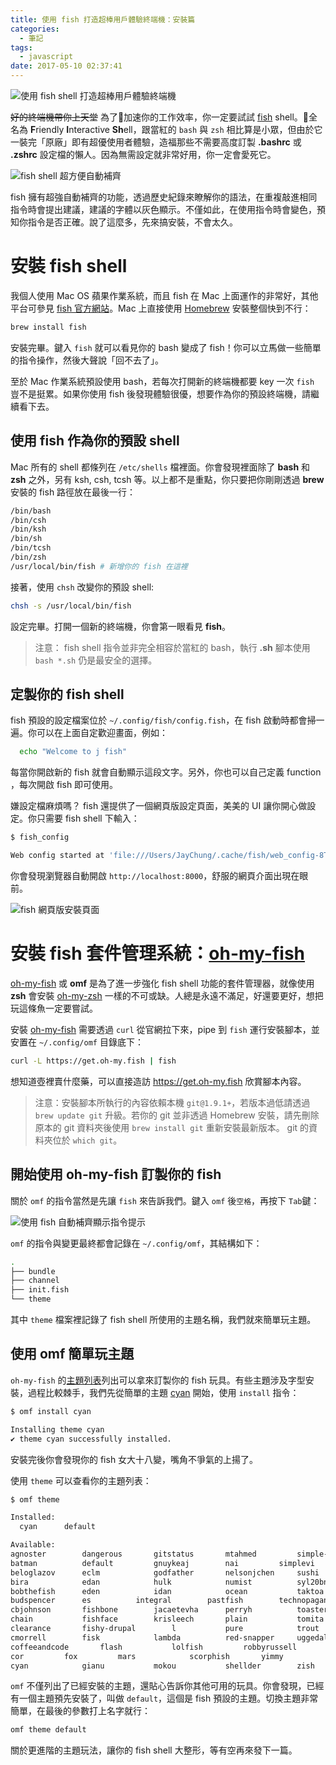 ```yaml
---
title: 使用 fish 打造超棒用戶體驗終端機：安裝篇
categories:
  - 筆記
tags:
  - javascript
date: 2017-05-10 02:37:41
---
```



![使用 fish shell 打造超棒用戶體驗終端機](banner-fish.svg)

~~好的終端機帶你上天堂~~ 為了加速你的工作效率，你一定要試試 [fish](https://fishshell.com/) shell。全名為 **F**riendly **I**nteractive **Sh**ell，跟當紅的 `bash` 與 `zsh` 相比算是小眾，但由於它一裝完「原廠」即有超優使用者體驗，造福那些不需要高度訂製 **.bashrc** 或 **.zshrc** 設定檔的懶人。因為無需設定就非常好用，你一定會愛死它。

<!-- more -->

![fish shell 超方便自動補齊](fish-autocomplete-demo.gif)

fish 擁有超強自動補齊的功能，透過歷史紀錄來瞭解你的語法，在重複敲進相同指令時會提出建議，建議的字體以灰色顯示。不僅如此，在使用指令時會變色，預知你指令是否正確。說了這麼多，先來搞安裝，不會太久。

# 安裝 fish shell

我個人使用 Mac OS 蘋果作業系統，而且 fish 在 Mac 上面運作的非常好，其他平台可參見 [fish 官方網站](https://fishshell.com/)。Mac 上直接使用 [Homebrew](https://brew.sh/) 安裝整個快到不行：

```sh
brew install fish
```

安裝完畢。鍵入 `fish` 就可以看見你的 bash 變成了 fish！你可以立馬做一些簡單的指令操作，然後大聲說「回不去了」。

至於 Mac 作業系統預設使用 bash，若每次打開新的終端機都要 key 一次 `fish` 豈不是挺累。如果你使用 fish 後發現體驗很優，想要作為你的預設終端機，請繼續看下去。

## 使用 fish 作為你的預設 shell

Mac 所有的 shell 都條列在 `/etc/shells` 檔裡面。你會發現裡面除了 **bash** 和 **zsh** 之外，另有 ksh, csh, tcsh 等。以上都不是重點，你只要把你剛剛透過 **brew** 安裝的 fish 路徑放在最後一行：

```sh
/bin/bash
/bin/csh
/bin/ksh
/bin/sh
/bin/tcsh
/bin/zsh
/usr/local/bin/fish # 新增你的 fish 在這裡
```

接著，使用 `chsh` 改變你的預設 shell:

```sh
chsh -s /usr/local/bin/fish
```

設定完畢。打開一個新的終端機，你會第一眼看見 **fish**。

> 注意： fish shell 指令並非完全相容於當紅的 bash，執行 **.sh** 腳本使用 `bash *.sh` 仍是最安全的選擇。

## 定製你的 fish shell

fish 預設的設定檔案位於 `~/.config/fish/config.fish`，在 fish 啟動時都會掃一遍。你可以在上面自定歡迎畫面，例如：

```sh
  echo "Welcome to j fish"
```

每當你開啟新的 fish 就會自動顯示這段文字。另外，你也可以自己定義 function ，每次開啟 fish 即可使用。

嫌設定檔麻煩嗎？ fish 還提供了一個網頁版設定頁面，美美的 UI 讓你開心做設定。你只需要 fish shell 下輸入：

```sh
$ fish_config

Web config started at 'file:///Users/JayChung/.cache/fish/web_config-8TAAZN.html'. Hit enter to stop.
```

你會發現瀏覽器自動開啟 `http://localhost:8000`，舒服的網頁介面出現在眼前。

![fish 網頁版安裝頁面](fish-config-page.jpg)

# 安裝 fish 套件管理系統：[oh-my-fish](https://github.com/oh-my-fish/oh-my-fish)

[oh-my-fish](https://github.com/oh-my-fish/oh-my-fish) 或 **omf** 是為了進一步強化 fish shell 功能的套件管理器，就像使用 **zsh** 會安裝 [oh-my-zsh](https://github.com/robbyrussell/oh-my-zsh) 一樣的不可或缺。人總是永遠不滿足，好還要更好，想把玩這條魚一定要嘗試。

安裝 [oh-my-fish](https://github.com/oh-my-fish/oh-my-fish) 需要透過 `curl` 從官網拉下來，pipe 到 `fish` 運行安裝腳本，並安置在 `~/.config/omf` 目錄底下：

```sh
curl -L https://get.oh-my.fish | fish
```

想知道壺裡賣什麼藥，可以直接造訪 <https://get.oh-my.fish> 欣賞腳本內容。

> 注意：安裝腳本所執行的內容依賴本機 `git@1.9.1+`，若版本過低請透過 `brew update git` 升級。若你的 git 並非透過 Homebrew 安裝，請先刪除原本的 git 資料夾後使用 `brew install git` 重新安裝最新版本。 git 的資料夾位於 `which git`。

## 開始使用 **oh-my-fish** 訂製你的 fish

關於 `omf` 的指令當然是先讓 `fish` 來告訴我們。鍵入 `omf` 後`空格`，再按下 `Tab`鍵：

![使用 fish 自動補齊顯示指令提示](omf-commands.jpg)

`omf` 的指令與變更最終都會記錄在 `~/.config/omf`，其結構如下：

```sh
.
├── bundle
├── channel
├── init.fish
└── theme
```

其中 `theme` 檔案裡記錄了 fish shell 所使用的主題名稱，我們就來簡單玩主題。

## 使用 **omf** 簡單玩主題

`oh-my-fish` 的[主題列表](https://github.com/oh-my-fish/oh-my-fish/blob/master/docs/Themes.md#fishface)列出可以拿來訂製你的 fish 玩具。有些主題涉及字型安裝，過程比較棘手，我們先從簡單的主題 [cyan](https://github.com/oh-my-fish/oh-my-fish/blob/master/docs/Themes.md#cyan-1) 開始，使用 `install` 指令：

```sh
$ omf install cyan

Installing theme cyan
✔ theme cyan successfully installed.
```

安裝完後你會發現你的 fish 女大十八變，嘴角不爭氣的上揚了。

使用 `theme` 可以查看你的主題列表：

```sh
$ omf theme

Installed:
  cyan		default

Available:
agnoster		dangerous		gitstatus		mtahmed			simple-ass-prompt
batman			default			gnuykeaj		nai			simplevi
beloglazov		eclm			godfather		nelsonjchen		sushi
bira			edan			hulk			numist			syl20bnr
bobthefish		eden			idan			ocean			taktoa
budspencer		es			integral		pastfish		technopagan
cbjohnson		fishbone		jacaetevha		perryh			toaster
chain			fishface		krisleech		plain			tomita
clearance		fishy-drupal		l			pure			trout
cmorrell		fisk			lambda			red-snapper		uggedal
coffeeandcode		flash			lolfish			robbyrussell		will
cor			fox			mars			scorphish		yimmy
cyan			gianu			mokou			shellder		zish
```

`omf` 不僅列出了已經安裝的主題，還貼心告訴你其他可用的玩具。你會發現，已經有一個主題預先安裝了，叫做 `default`，這個是 fish 預設的主題。切換主題非常簡單，在最後的參數打上名字就行：

```sh
omf theme default
```

關於更進階的主題玩法，讓你的 fish shell 大整形，等有空再來發下一篇。